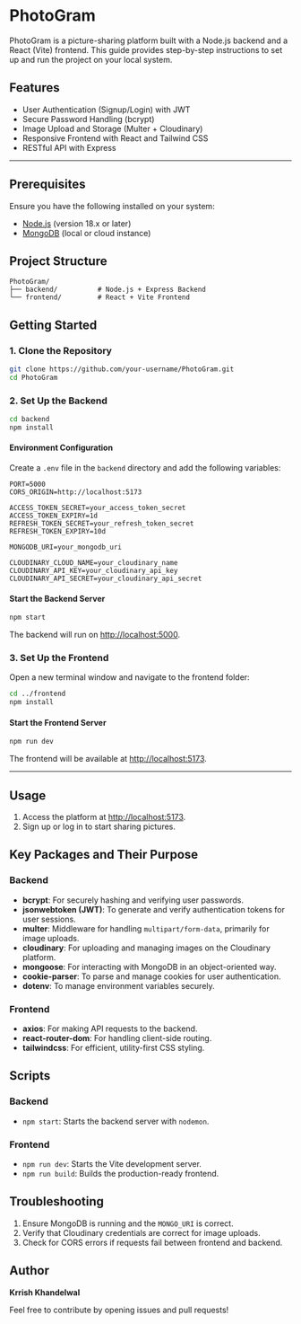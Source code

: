 # PhotoGram

PhotoGram is a picture-sharing platform built with a Node.js backend and a React (Vite) frontend. This guide provides step-by-step instructions to set up and run the project on your local system.

## Features

- User Authentication (Signup/Login) with JWT
- Secure Password Handling (bcrypt)
- Image Upload and Storage (Multer + Cloudinary)
- Responsive Frontend with React and Tailwind CSS
- RESTful API with Express

---

## Prerequisites

Ensure you have the following installed on your system:

- [Node.js](https://nodejs.org/) (version 18.x or later)
- [MongoDB](https://www.mongodb.com/) (local or cloud instance)

## Project Structure

```
PhotoGram/
├── backend/          # Node.js + Express Backend
└── frontend/         # React + Vite Frontend
```

## Getting Started

### 1. Clone the Repository

```bash
git clone https://github.com/your-username/PhotoGram.git
cd PhotoGram
```

### 2. Set Up the Backend

```bash
cd backend
npm install
```

#### Environment Configuration

Create a `.env` file in the `backend` directory and add the following variables:

```env
PORT=5000
CORS_ORIGIN=http://localhost:5173

ACCESS_TOKEN_SECRET=your_access_token_secret
ACCESS_TOKEN_EXPIRY=1d
REFRESH_TOKEN_SECRET=your_refresh_token_secret
REFRESH_TOKEN_EXPIRY=10d

MONGODB_URI=your_mongodb_uri

CLOUDINARY_CLOUD_NAME=your_cloudinary_name
CLOUDINARY_API_KEY=your_cloudinary_api_key
CLOUDINARY_API_SECRET=your_cloudinary_api_secret
```

#### Start the Backend Server

```bash
npm start
```

The backend will run on [http://localhost:5000](http://localhost:5000).

### 3. Set Up the Frontend

Open a new terminal window and navigate to the frontend folder:

```bash
cd ../frontend
npm install
```



#### Start the Frontend Server

```bash
npm run dev
```

The frontend will be available at [http://localhost:5173](http://localhost:5173).

---

## Usage

1. Access the platform at [http://localhost:5173](http://localhost:5173).
2. Sign up or log in to start sharing pictures.

## Key Packages and Their Purpose

### Backend
- **bcrypt**: For securely hashing and verifying user passwords.
- **jsonwebtoken (JWT)**: To generate and verify authentication tokens for user sessions.
- **multer**: Middleware for handling `multipart/form-data`, primarily for image uploads.
- **cloudinary**: For uploading and managing images on the Cloudinary platform.
- **mongoose**: For interacting with MongoDB in an object-oriented way.
- **cookie-parser**: To parse and manage cookies for user authentication.
- **dotenv**: To manage environment variables securely.

### Frontend
- **axios**: For making API requests to the backend.
- **react-router-dom**: For handling client-side routing.
- **tailwindcss**: For efficient, utility-first CSS styling.

## Scripts

### Backend
- `npm start`: Starts the backend server with `nodemon`.

### Frontend
- `npm run dev`: Starts the Vite development server.
- `npm run build`: Builds the production-ready frontend.

## Troubleshooting

1. Ensure MongoDB is running and the `MONGO_URI` is correct.
2. Verify that Cloudinary credentials are correct for image uploads.
3. Check for CORS errors if requests fail between frontend and backend.

## Author

**Krrish Khandelwal**

Feel free to contribute by opening issues and pull requests!

